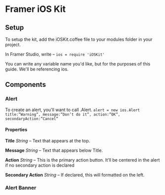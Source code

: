 # Framer iOS Kit

## Setup
To setup the kit, add the iOSKit.coffee file to your modules folder in your project. 

In Framer Studio, write – 
```ios = require 'iOSKit' ```

You can write any variable name you'd like, but for the purposes of this guide. We'll be referencing ios. 

## Components

### Alert 
To create an alert, you'll want to call .Alert.
```alert = new ios.Alert title:”Warning”, message:”Don’t do it”, action:”OK”, secondaryAction:”Cancel”```

#### Properties
**Title** *String* –
Text that appears at the top.

**Message** *String* –
Text that appears below Title.

**Action** *String* –
This is the primary action button. It’ll be centered in the alert if no secondary action is declared

**Secondary Action** *String* –
If declared, this will formatted on the left. 

### Alert Banner

